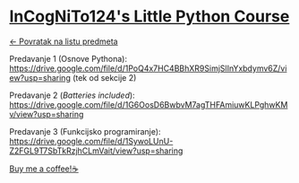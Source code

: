 # [InCogNiTo124's Little Python Course](https://www.github.com/studosi-fer/ILPC)

[<- Povratak na listu predmeta](https://www.github.com/studosi/FER)

Predavanje 1 (Osnove Pythona): https://drive.google.com/file/d/1PoQ4x7HC4BBhXR9SimjSlInYxbdymv6Z/view?usp=sharing (tek od sekcije 2)

Predavanje 2 (_Batteries included_): https://drive.google.com/file/d/1G6OosD6BwbvM7agTHFAmiuwKLPghwKMv/view?usp=sharing

Predavanje 3 (Funkcijsko programiranje): https://drive.google.com/file/d/1SywoLUnU-Z2FGL9T7SbTkRzjhCLmVait/view?usp=sharing


[Buy me a coffee!☕](https://www.buymeacoffee.com/ilpc)
